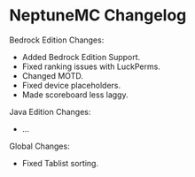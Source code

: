# NeptuneMC Changelog

Bedrock Edition Changes:
- Added Bedrock Edition Support.
- Fixed ranking issues with LuckPerms.
- Changed MOTD.
- Fixed device placeholders.
- Made scoreboard less laggy.

Java Edition Changes:
- ...

Global Changes:
- Fixed Tablist sorting.

